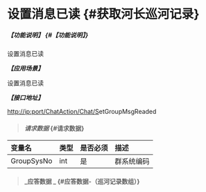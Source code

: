 # 设置消息已读 {#获取河长巡河记录}

##### _【功能说明】_ {#【功能说明】}

设置消息已读

_**【应用场景】**_

设置消息已读

_**【接口地址】**_

[http://ip:port/ChatAction/Chat/S](http://ip:port/HMQuery/PatrolRiver/GetPatrolRivers)etGroupMsgReaded

> #### _请求数据_ {#请求数据}

| 变量名 | 类型 | 是否必须 | 描述 |
| :--- | :--- | :--- | :--- |
| GroupSysNo | int | 是 | 群系统编码 |

> #### _应答数据 _ {#应答数据-（巡河记录数组）}




